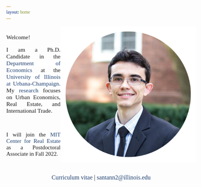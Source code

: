 ```yaml
---
layout: home
---
```


 <style>
   p.ex1 {
     max-width: 530px;
    }
 
 html * {
        font-family: Cambria,Georgia,serif; 
      }
 
 a:link, a:visited {
  background-color: white;
  color: rgb(31, 64, 113);
  text-align: center;
  text-decoration: none;
}
 </style>

   <img src="./files/profile_c.png" alt="profile" style="width: 360px;" align="right" />

<p style="font-size:15.5px"  align="justify" class="ex1"><br>Welcome!<br/></p>

<p style="font-size:15.5px"  align="justify" class="ex1">
I am a Ph.D. Candidate in the <a target="_blank" rel="noopener noreferrer" href="http://www.economics.illinois.edu">Department of Economics</a> at the <a target="_blank" rel="noopener noreferrer" href="https://illinois.edu/">University of Illinois at Urbana-Champaign</a>. My <a class="page-link" href="/research/">research</a> focuses on Urban Economics, Real Estate, and International Trade.</p> <br/>

<p style="font-size:14.9px"  align="justify" class="ex1">
I will join the <a target="_blank" rel="noopener noreferrer" href="https://mitcre.mit.edu/">MIT Center for Real Estate</a> as a Postdoctoral Associate in Fall 2022.</p> <br/>

<p align="center" class="ex1"><font size="3"> <a class="page-link" target="_blank" rel="noopener noreferrer" href="/files/vpsantanna_CV.pdf"><i class="fa fa-file-pdf-o"></i> Curriculum vitae</a> | <a href="mailto:santann2@illinois.edu"> <i class="fa fa-envelope"></i> santann2@illinois.edu</a> </font></p>
